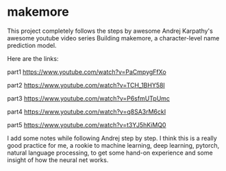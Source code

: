 # makemore

This project completely follows the steps by awesome Andrej Karpathy's awesome youtube video series Building makemore, a character-level name prediction model.

Here are the links:

  part1 https://www.youtube.com/watch?v=PaCmpygFfXo
  
  part2 https://www.youtube.com/watch?v=TCH_1BHY58I
  
  part3 https://www.youtube.com/watch?v=P6sfmUTpUmc
  
  part4 https://www.youtube.com/watch?v=q8SA3rM6ckI
  
  part5 https://www.youtube.com/watch?v=t3YJ5hKiMQ0

I add some notes while following Andrej step by step.
I think this is a really good practice for me, a rookie to machine learning, deep learning, pytorch, natural language processing, to get some hand-on experience and some insight of how the neural net works.
